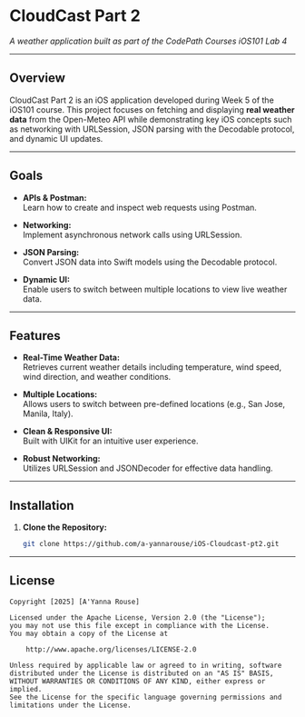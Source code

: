 # CloudCast Part 2

_A weather application built as part of the CodePath Courses iOS101 Lab 4_

---

## Overview

CloudCast Part 2 is an iOS application developed during Week 5 of the iOS101 course. This project focuses on fetching and displaying **real weather data** from the Open-Meteo API while demonstrating key iOS concepts such as networking with URLSession, JSON parsing with the Decodable protocol, and dynamic UI updates.

---

## Goals

- **APIs & Postman:**  
  Learn how to create and inspect web requests using Postman.
  
- **Networking:**  
  Implement asynchronous network calls using URLSession.

- **JSON Parsing:**  
  Convert JSON data into Swift models using the Decodable protocol.

- **Dynamic UI:**  
  Enable users to switch between multiple locations to view live weather data.

---

## Features

- **Real-Time Weather Data:**  
  Retrieves current weather details including temperature, wind speed, wind direction, and weather conditions.

- **Multiple Locations:**  
  Allows users to switch between pre-defined locations (e.g., San Jose, Manila, Italy).

- **Clean & Responsive UI:**  
  Built with UIKit for an intuitive user experience.

- **Robust Networking:**  
  Utilizes URLSession and JSONDecoder for effective data handling.

---

## Installation

1. **Clone the Repository:**

   ```bash
   git clone https://github.com/a-yannarouse/iOS-Cloudcast-pt2.git
   
---

## License

    Copyright [2025] [A'Yanna Rouse]

    Licensed under the Apache License, Version 2.0 (the "License");
    you may not use this file except in compliance with the License.
    You may obtain a copy of the License at

        http://www.apache.org/licenses/LICENSE-2.0

    Unless required by applicable law or agreed to in writing, software
    distributed under the License is distributed on an "AS IS" BASIS,
    WITHOUT WARRANTIES OR CONDITIONS OF ANY KIND, either express or implied.
    See the License for the specific language governing permissions and
    limitations under the License.

